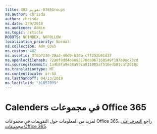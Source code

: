 ```yaml
---
title: تقويم 402-O365Groups
ms.author: chrisda
author: chrisda
ms.date: 2/9/2018
ms.audience: Admin
ms.topic: article
ROBOTS: NOINDEX, NOFOLLOW
localization_priority: Normal
ms.collection: Adm_O365
ms.custom: 402
ms.assetid: 3f6b7230-28a3-40d9-b30a-c7f252b91d37
ms.openlocfilehash: 72a8f0dd4b6e93170da967160549f197b0ec73cd
ms.sourcegitcommit: 1a4b8fa9e38a95ca811085af516edb81caf2018c
ms.translationtype: MT
ms.contentlocale: ar-SA
ms.lasthandoff: 04/13/2019
ms.locfileid: "31857039"
---
```

# <a name="calenders-in-office-365-groups"></a>Calenders في مجموعات Office 365

لمزيد من المعلومات حول التقويمات في مجموعات Office 365، راجع [التعرف على مجموعات Office 365](https://support.office.com/article/b565caa1-5c40-40ef-9915-60fdb2d97fa2.aspx).
